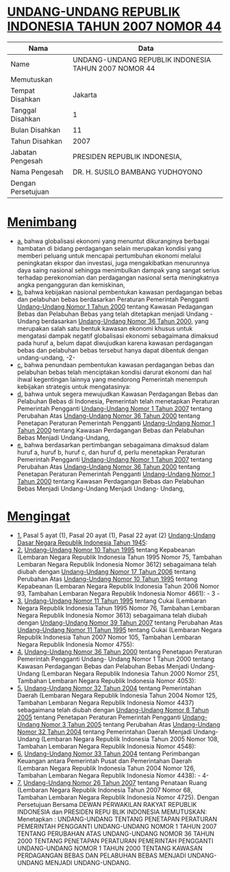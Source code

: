 # [UNDANG-UNDANG REPUBLIK INDONESIA TAHUN 2007 NOMOR 44](http://example.org/legal/document/uu/2007/44)

| Nama | Data |
| ------ | ----- |
|Name|UNDANG-UNDANG REPUBLIK INDONESIA TAHUN 2007 NOMOR 44|
|Memutuskan||
|Tempat Disahkan|Jakarta|
|Tanggal Disahkan|1|
|Bulan Disahkan|11|
|Tahun Disahkan|2007|
|Jabatan Pengesah|PRESIDEN REPUBLIK INDONESIA,|
|Nama Pengesah|DR. H. SUSILO BAMBANG YUDHOYONO|
|Dengan Persetujuan||
# [Menimbang](http://example.org/legal/document/uu/2007/44/menimbang)

* [a.](http://example.org/legal/document/uu/2007/44/menimbang/point/a) bahwa globalisasi ekonomi yang menuntut dikuranginya berbagai hambatan di bidang perdagangan selain merupakan kondisi yang memberi peluang untuk mencapai pertumbuhan ekonomi melalui peningkatan ekspor dan investasi, juga mengakibatkan menurunnya daya saing nasional sehingga menimbulkan dampak yang sangat serius terhadap perekonomian dan perdagangan nasional serta meningkatnya angka pengangguran dan kemiskinan,
* [b.](http://example.org/legal/document/uu/2007/44/menimbang/point/b) bahwa kebijakan nasional pembentukan kawasan perdagangan bebas dan pelabuhan bebas berdasarkan Peraturan Pemerintah Pengganti [Undang-Undang Nomor 1 Tahun 2000](http://example.org/legal/document/uu/2000/1) tentang Kawasan Pedagangan Bebas dan Pelabuhan Bebas yang telah ditetapkan menjadi Undang - Undang berdasarkan [Undang-Undang Nomor 36 Tahun 2000](http://example.org/legal/document/uu/2000/36), yang merupakan salah satu bentuk kawasan ekonomi khusus untuk mengatasi dampak negatif globalisasi ekonomi sebagaimana dimaksud pada huruf a, belum dapat diwujudkan karena kawasan perdagangan bebas dan pelabuhan bebas tersebut hanya dapat dibentuk dengan undang-undang, -2-
* [c.](http://example.org/legal/document/uu/2007/44/menimbang/point/c) bahwa penundaan pembentukan kawasan perdagangan bebas dan pelabuhan bebas telah menciptakan kondisi darurat ekonomi dan hal ihwal kegentingan lainnya yang mendorong Pemerintah menempuh kebijakan strategis untuk mengatasinya:
* [d.](http://example.org/legal/document/uu/2007/44/menimbang/point/d) bahwa untuk segera mewujudkan Kawasan Perdagangan Bebas dan Pelabuhan Bebas di Indonesia, Pemerintah telah menetapkan Peraturan Pemerintah Pengganti [Undang-Undang Nomor 1 Tahun 2007](http://example.org/legal/document/uu/2007/1) tentang Perubahan Atas [Undang-Undang Nomor 36 Tahun 2000](http://example.org/legal/document/uu/2000/36) tentang Penetapan Peraturan Pemerintah Pengganti [Undang-Undang Nomor 1 Tahun 2000](http://example.org/legal/document/uu/2000/1) tentang Kawasan Perdagangan Bebas dan Pelabuhan Bebas Menjadi Undang-Undang,
* [e.](http://example.org/legal/document/uu/2007/44/menimbang/point/e) bahwa berdasarkan pertimbangan sebagaimana dimaksud dalam huruf a, huruf b, huruf c, dan huruf d, perlu menetapkan Peraturan Pemerintah Pengganti [Undang-Undang Nomor 1 Tahun 2007](http://example.org/legal/document/uu/2007/1) tentang Perubahan Atas [Undang-Undang Nomor 36 Tahun 2000](http://example.org/legal/document/uu/2000/36) tentang Penetapan Peraturan Pemerintah Pengganti [Undang-Undang Nomor 1 Tahun 2000](http://example.org/legal/document/uu/2000/1) tentang Kawasan Perdagangan Bebas dan Pelabuhan Bebas Menjadi Undang-Undang Menjadi Undang- Undang,
# [Mengingat](http://example.org/legal/document/uu/2007/44/mengingat)

* [1.](http://example.org/legal/document/uu/2007/44/mengingat/point/0001) Pasal 5 ayat (1), Pasal 20 ayat (1), Pasal 22 ayat (2) [Undang-Undang Dasar Negara Republik Indonesia Tahun 1945](http://example.org/legal/document/uu):
* [2.](http://example.org/legal/document/uu/2007/44/mengingat/point/0002) [Undang-Undang Nomor 10 Tahun 1995](http://example.org/legal/document/uu/1995/10) tentang Kepabeanan (Lembaran Negara Republik Indonesia Tahun 1995 Nomor 75, Tambahan Lembaran Negara Republik Indonesia Nomor 3612) sebagaimana telah diubah dengan [Undang-Undang Nomor 17 Tahun 2006](http://example.org/legal/document/uu/2006/17) tentang Perubahan Atas [Undang-Undang Nomor 10 Tahun 1995](http://example.org/legal/document/uu/1995/10) tentang Kepabeanan (Lembaran Negara Republik Indonesia Tahun 2006 Nomor 93, Tambahan Lembaran Negara Republik Indonesia Nomor 4661): - 3 -
* [3.](http://example.org/legal/document/uu/2007/44/mengingat/point/0003) [Undang-Undang Nomor 11 Tahun 1995](http://example.org/legal/document/uu/1995/11) tentang Cukai (Lembaran Negara Republik Indonesia Tahun 1995 Nomor 76, Tambahan Lembaran Negara Republik Indonesia Nomor 3613) sebagaimana telah diubah dengan [Undang-Undang Nomor 39 Tahun 2007](http://example.org/legal/document/uu/2007/39) tentang Perubahan Atas [Undang-Undang Nomor 11 Tahun 1995](http://example.org/legal/document/uu/1995/11) tentang Cukai (Lembaran Negara Republik Indonesia Tahun 2007 Nomor 105, Tambahan Lembaran Negara Republik Indonesia Nomor 4755):
* [4.](http://example.org/legal/document/uu/2007/44/mengingat/point/0004) [Undang-Undang Nomor 36 Tahun 2000](http://example.org/legal/document/uu/2000/36) tentang Penetapan Peraturan Pemerintah Pengganti Undang- Undang Nomor 1 Tahun 2000 tentang Kawasan Perdagangan Bebas dan Pelabuhan Bebas Menjadi Undang-Undang (Lembaran Negara Republik Indonesia Tahun 2000 Nomor 251, Tambahan Lembaran Negara Republik Indonesia Nomor 4053):
* [5.](http://example.org/legal/document/uu/2007/44/mengingat/point/0005) [Undang-Undang Nomor 32 Tahun 2004](http://example.org/legal/document/uu/2004/32) tentang Pemerintahan Daerah (Lembaran Negara Republik Indonesia Tahun 2004 Nomor 125, Tambahan Lembaran Negara Republik Indonesia Nomor 4437) sebagaimana telah diubah dengan [Undang-Undang Nomor 8 Tahun 2005](http://example.org/legal/document/uu/2005/8) tentang Penetapan Peraturan Pemerintah Pengganti [Undang-Undang Nomor 3 Tahun 2005](http://example.org/legal/document/uu/2005/3) tentang Perubahan Atas [Undang-Undang Nomor 32 Tahun 2004](http://example.org/legal/document/uu/2004/32) tentang Pemerintahan Daerah Menjadi Undang-Undang (Lembaran Negara Republik Indonesia Tahun 2005 Nomor 108, Tambahan Lembaran Negara Republik Indonesia Nomor 4548):
* [6.](http://example.org/legal/document/uu/2007/44/mengingat/point/0006) [Undang-Undang Nomor 33 Tahun 2004](http://example.org/legal/document/uu/2004/33) tentang Perimbangan Keuangan antara Pemerintah Pusat dan Pemerintahan Daerah (Lembaran Negara Republik Indonesia Tahun 2004 Nomor 126, Tambahan Lembaran Negara Republik Indonesia Nomor 4438): - 4-
* [7.](http://example.org/legal/document/uu/2007/44/mengingat/point/0007) [Undang-Undang Nomor 26 Tahun 2007](http://example.org/legal/document/uu/2007/26) tentang Penataan Ruang (Lembaran Negara Republik Indonesia Tahun 2007 Nomor 68, Tambahan Lembaran Negara Republik Indonesia Nomor 4725). Dengan Persetujuan Bersama DEWAN PERWAKILAN RAKYAT REPUBLIK INDONESIA dan PRESIDEN REPU BLIK INDONESIA MEMUTUSKAN: Menetapkan : UNDANG-UNDANG TENTANG PENETAPAN PERATURAN PEMERINTAH PENGGANTI UNDANG-UNDANG NOMOR 1 TAHUN 2007 TENTANG PERUBAHAN ATAS UNDANG-UNDANG NOMOR 36 TAHUN 2000 TENTANG PENETAPAN PERATURAN PEMERINTAH PENGGANTI UNDANG-UNDANG NOMOR 1 TAHUN 2000 TENTANG KAWASAN PERDAGANGAN BEBAS DAN PELABUHAN BEBAS MENJADI UNDANG-UNDANG MENJADI UNDANG-UNDANG.